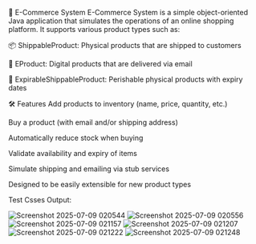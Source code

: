 🛒 E-Commerce System
E-Commerce System is a simple object-oriented Java application that simulates the operations of an online shopping platform. It supports various product types such as:

📦 ShippableProduct: Physical products that are shipped to customers

💾 EProduct: Digital products that are delivered via email

🧃 ExpirableShippableProduct: Perishable physical products with expiry dates

🛠️ Features
Add products to inventory (name, price, quantity, etc.)

Buy a product (with email and/or shipping address)

Automatically reduce stock when buying

Validate availability and expiry of items

Simulate shipping and emailing via stub services

Designed to be easily extensible for new product types

Test Csses Output:

![Screenshot 2025-07-09 020544](https://github.com/user-attachments/assets/4fa31afb-c1d1-44ef-8ff6-702025103b2c)
![Screenshot 2025-07-09 020556](https://github.com/user-attachments/assets/d86b5e4a-1a04-4ffd-b69f-047ec0b550b1)
![Screenshot 2025-07-09 021157](https://github.com/user-attachments/assets/ab3742bc-47d8-40a7-be8d-125de50972ac)
![Screenshot 2025-07-09 021207](https://github.com/user-attachments/assets/930364f2-9134-45e4-bbfa-04c4f93307de)
![Screenshot 2025-07-09 021222](https://github.com/user-attachments/assets/a6cf8b95-db93-48e4-ac7f-98a6b7b7fe86)
![Screenshot 2025-07-09 021248](https://github.com/user-attachments/assets/4b547d8f-8766-4f36-8867-98b1d9fb4908)
